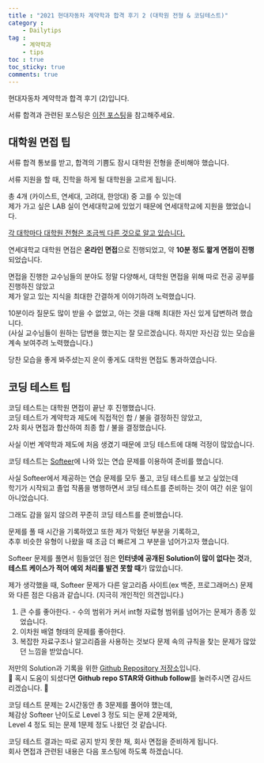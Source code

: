 ```yaml
---
title : "2021 현대자동차 계약학과 합격 후기 2 (대학원 전형 & 코딩테스트)"
category :
    - Dailytips
tag :
    - 계약학과
    - tips
toc : true
toc_sticky: true
comments: true
---  
```


현대자동차 계약학과 합격 후기 (2)입니다.  

서류 합격과 관련된 포스팅은 [이전 포스팅](https://taeyoung96.github.io/dailytips/HNG-1/)을 참고해주세요.  

## 대학원 면접 팁

서류 합격 통보를 받고, 합격의 기쁨도 잠시 대학원 전형을 준비해야 했습니다.  

서류 지원을 할 때, 진학을 하게 될 대학원을 고르게 됩니다.  

총 4개 (카이스트, 연세대, 고려대, 한앙대) 중 고를 수 있는데  
제가 가고 싶은 LAB 실이 연세대학교에 있었기 때문에 연세대학교에 지원을 했었습니다.  

<u>각 대학마다 대학원 전형은 조금씩 다른 것으로 알고 있습니다.</u>  

연세대학교 대학원 면접은 **온라인 면접**으로 진행되었고, 약 **10분 정도 짧게 면접이 진행**되었습니다.  

면접을 진행한 교수님들의 분야도 정말 다양해서, 대학원 면접을 위해 따로 전공 공부를 진행하진 않았고  
제가 알고 있는 지식을 최대한 간결하게 이야기하려 노력했습니다.  

10분이라 질문도 많이 받을 수 없었고, 아는 것을 대해 최대한 자신 있게 답변하려 했습니다.  
(사실 교수님들이 원하는 답변을 했는지는 잘 모르겠습니다. 하지만 자신감 있는 모습을 계속 보여주려 노력했습니다.)  

당찬 모습을 좋게 봐주셨는지 운이 좋게도 대학원 면접도 통과하였습니다.  

## 코딩 테스트 팁  

코딩 테스트는 대학원 면접이 끝난 후 진행했습니다.  
코딩 테스트가 계약학과 제도에 직접적인 합 / 불을 결정하진 않았고,  
2차 회사 면접과 합산하여 최종 합 / 불을 결정했습니다.

사실 이번 계약학과 제도에 처음 생겼기 때문에 코딩 테스트에 대해 걱정이 많았습니다.  

코딩 테스트는 [Softeer](https://softeer.ai/index.do)에 나와 있는 연습 문제를 이용하여 준비를 했습니다.  

사실 Softeer에서 제공하는 연습 문제를 모두 풀고, 코딩 테스트를 보고 싶었는데  
학기가 시작되고 졸업 작품을 병행하면서 코딩 테스트를 준비하는 것이 여간 쉬운 일이 아니었습니다.  

그래도 감을 잃지 않으려 꾸준히 코딩 테스트를 준비했습니다.  

문제를 풀 때 시간을 기록하였고 또한 제가 막혔던 부분을 기록하고,  
추후 비슷한 유형이 나왔을 때 조금 더 빠르게 그 부분을 넘어가고자 했습니다.  

Softeer 문제를 풀면서 힘들었던 점은 **인터넷에 공개된 Solution이 많이 없다는 것**과,  
**테스트 케이스가 적어 예외 처리를 발견 못할 때**가 많았습니다.  

제가 생각했을 때, Softeer 문제가 다른 알고리즘 사이트(ex 백준, 프로그래머스) 문제와 다른 점은 다음과 같습니다. (지극히 개인적인 의견입니다.)  

1. 큰 수를 좋아한다. - 수의 범위가 커서 int형 자료형 범위를 넘어가는 문제가 종종 있었습니다.  
2. 이차원 배열 형태의 문제를 좋아한다.  
3. 복잡한 자료구조나 알고리즘을 사용하는 것보다 문제 속의 규칙을 찾는 문제가 많았던 느낌을 받았습니다.  

저만의 Solution과 기록을 위한 [Github Repository 저장소](https://github.com/Taeyoung96/Algorithm-study/tree/main/Softeer)입니다.  
🤩 혹시 도움이 되셨다면 **Github repo STAR와 Github follow**를 눌러주시면 감사드리겠습니다. 🤩  

코딩 테스트 문제는 2시간동안 총 3문제를 풀어야 했는데,  
체감상 Softeer 난이도로 Level 3 정도 되는 문제 2문제와,  
Level 4 정도 되는 문제 1문제 정도 나왔던 것 같습니다.  

코딩 테스트 결과는 따로 공지 받지 못한 채, 회사 면접을 준비하게 됩니다.  
회사 면접과 관련된 내용은 다음 포스팅에 하도록 하겠습니다.  

















